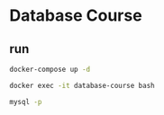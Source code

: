 # Database Course

## run

``` zsh
docker-compose up -d

docker exec -it database-course bash

mysql -p
```
